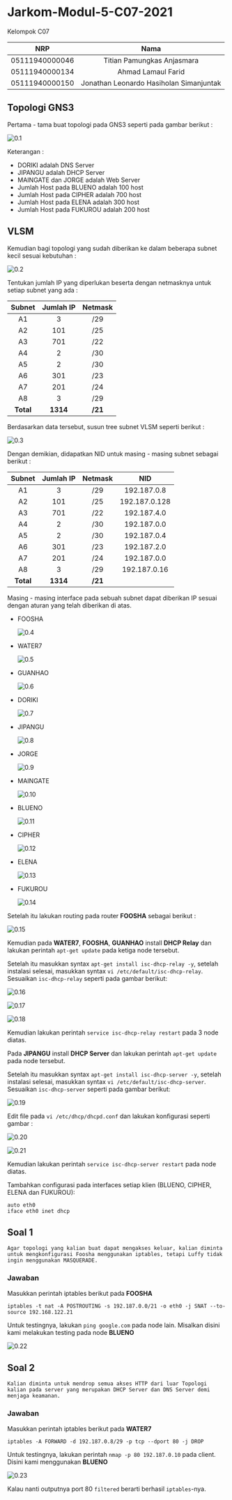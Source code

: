 # Jarkom-Modul-5-C07-2021

Kelompok C07

|      NRP       |                  Nama                   |
| :------------: | :-------------------------------------: |
| 05111940000046 |       Titian Pamungkas Anjasmara        |
| 05111940000134 |           Ahmad Lamaul Farid            |
| 05111940000150 | Jonathan Leonardo Hasiholan Simanjuntak |

## Topologi GNS3

Pertama - tama buat topologi pada GNS3 seperti pada gambar berikut :

![0.1](images/0.1.png)

Keterangan :

-   DORIKI adalah DNS Server
-   JIPANGU adalah DHCP Server
-   MAINGATE dan JORGE adalah Web Server
-   Jumlah Host pada BLUENO adalah 100 host
-   Jumlah Host pada CIPHER adalah 700 host
-   Jumlah Host pada ELENA adalah 300 host
-   Jumlah Host pada FUKUROU adalah 200 host

## VLSM

Kemudian bagi topologi yang sudah diberikan ke dalam beberapa subnet kecil sesuai kebutuhan :

![0.2](images/0.2.png)

Tentukan jumlah IP yang diperlukan beserta dengan netmasknya untuk setiap subnet yang ada :

|  Subnet   | Jumlah IP | Netmask |
| :-------: | :-------: | :-----: |
|    A1     |     3     |   /29   |
|    A2     |    101    |   /25   |
|    A3     |    701    |   /22   |
|    A4     |     2     |   /30   |
|    A5     |     2     |   /30   |
|    A6     |    301    |   /23   |
|    A7     |    201    |   /24   |
|    A8     |     3     |   /29   |
| **Total** | **1314**  | **/21** |

Berdasarkan data tersebut, susun tree subnet VLSM seperti berikut :

![0.3](images/0.3.png)

Dengan demikian, didapatkan NID untuk masing - masing subnet sebagai berikut :

|  Subnet   | Jumlah IP | Netmask |      NID      |
| :-------: | :-------: | :-----: | :-----------: |
|    A1     |     3     |   /29   |  192.187.0.8  |
|    A2     |    101    |   /25   | 192.187.0.128 |
|    A3     |    701    |   /22   |  192.187.4.0  |
|    A4     |     2     |   /30   |  192.187.0.0  |
|    A5     |     2     |   /30   |  192.187.0.4  |
|    A6     |    301    |   /23   |  192.187.2.0  |
|    A7     |    201    |   /24   |  192.187.0.0  |
|    A8     |     3     |   /29   | 192.187.0.16  |
| **Total** | **1314**  | **/21** |

Masing - masing interface pada sebuah subnet dapat diberikan IP sesuai dengan aturan yang telah diberikan di atas.

-   FOOSHA

    ![0.4](images/0.4.png)

-   WATER7

    ![0.5](images/0.5.png)

-   GUANHAO

    ![0.6](images/0.6.png)

-   DORIKI

    ![0.7](images/0.7.png)

-   JIPANGU

    ![0.8](images/0.8.png)

-   JORGE

    ![0.9](images/0.9.png)

-   MAINGATE

    ![0.10](images/0.10.png)

-   BLUENO

    ![0.11](images/0.11.png)

-   CIPHER

    ![0.12](images/0.12.png)

-   ELENA

    ![0.13](images/0.13.png)

-   FUKUROU

    ![0.14](images/0.14.png)

Setelah itu lakukan routing pada router **FOOSHA** sebagai berikut :

![0.15](images/0.15.png)

Kemudian pada **WATER7**, **FOOSHA**, **GUANHAO** install **DHCP Relay** dan lakukan perintah `apt-get update` pada ketiga node tersebut.

Setelah itu masukkan syntax `apt-get install isc-dhcp-relay -y`, setelah instalasi selesai, masukkan syntax `vi /etc/default/isc-dhcp-relay`. Sesuaikan `isc-dhcp-relay` seperti pada gambar berikut:

![0.16](images/0.16.png)

![0.17](images/0.17.png)

![0.18](images/0.18.png)

Kemudian lakukan perintah `service isc-dhcp-relay restart` pada 3 node diatas.

Pada **JIPANGU** install **DHCP Server** dan lakukan perintah `apt-get update` pada node tersebut.

Setelah itu masukkan syntax `apt-get install isc-dhcp-server -y`, setelah instalasi selesai, masukkan syntax `vi /etc/default/isc-dhcp-server`. Sesuaikan `isc-dhcp-server` seperti pada gambar berikut:

![0.19](images/0.19.png)

Edit file pada `vi /etc/dhcp/dhcpd.conf` dan lakukan konfigurasi seperti gambar :

![0.20](images/0.20.png)

![0.21](images/0.21.png)

Kemudian lakukan perintah `service isc-dhcp-server restart` pada node diatas.

Tambahkan configurasi pada interfaces setiap klien (BLUENO, CIPHER, ELENA dan FUKUROU):

```
auto eth0
iface eth0 inet dhcp
```

## Soal 1

```
Agar topologi yang kalian buat dapat mengakses keluar, kalian diminta untuk mengkonfigurasi Foosha menggunakan iptables, tetapi Luffy tidak ingin menggunakan MASQUERADE.
```

### Jawaban

Masukkan perintah iptables berikut pada **FOOSHA**

```
iptables -t nat -A POSTROUTING -s 192.187.0.0/21 -o eth0 -j SNAT --to-source 192.168.122.21
```

Untuk testingnya, lakukan `ping google.com` pada node lain. Misalkan disini kami melakukan testing pada node **BLUENO**

![0.22](images/0.22.png)

## Soal 2

```
Kalian diminta untuk mendrop semua akses HTTP dari luar Topologi kalian pada server yang merupakan DHCP Server dan DNS Server demi menjaga keamanan.
```

### Jawaban

Masukkan perintah iptables berikut pada **WATER7**

```
iptables -A FORWARD -d 192.187.0.8/29 -p tcp --dport 80 -j DROP
```

Untuk testingnya, lakukan perintah `nmap -p 80 192.187.0.10` pada client. Disini kami menggunakan **BLUENO**

![0.23](images/0.23.png)

Kalau nanti outputnya port 80 `filtered` berarti berhasil `iptables`-nya.
